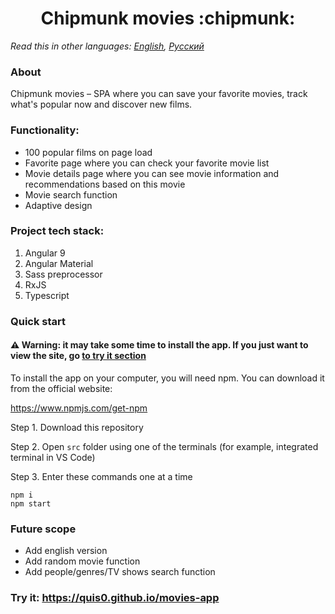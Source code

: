 <h1 align="center">Chipmunk movies :chipmunk:</h1>

*Read this in other languages: [English](README.md), [Русский](README.ru.md)*

### About
Chipmunk movies &ndash; SPA where you can save your favorite movies, track what's popular now and discover new films.

### Functionality: 
* 100 popular films on page load
* Favorite page where you can check your favorite movie list
* Movie details page where you can see movie information and recommendations based on this movie
* Movie search function
* Adaptive design

### Project tech stack:
1. Angular 9
2. Angular Material
3. Sass preprocessor
4. RxJS
5. Typescript
### Quick start
#### :warning: Warning: it may take some time to install the app. If you just want to view the site, go [to try it section](#try-it-httpsquis0githubiomovies-app)
To install the app on your computer, you will need npm. You can download it from the official website:

https://www.npmjs.com/get-npm

Step 1. Download this repository

Step 2. Open `src` folder using one of the terminals (for example, integrated terminal in VS Code)

Step 3. Enter these commands one at a time

```
npm i
npm start
```

### Future scope
   * Add english version
   * Add random movie function
   * Add people/genres/TV shows search function

### Try it: https://quis0.github.io/movies-app


